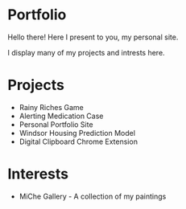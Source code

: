 # Portfolio

Hello there! Here I present to you, my personal site.

I display many of my projects and intrests here. 


# Projects
- Rainy Riches Game
- Alerting Medication Case
- Personal Portfolio Site
- Windsor Housing Prediction Model
- Digital Clipboard Chrome Extension

# Interests
- MiChe Gallery - A collection of my paintings
